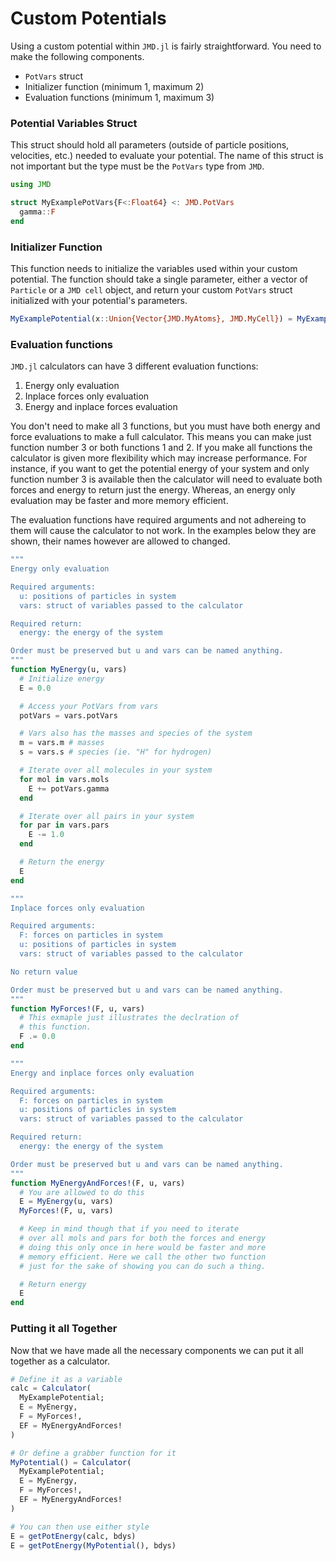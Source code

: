 # Custom Potentials

Using a custom potential within `JMD.jl` is fairly straightforward. You need to make the following components.

  - `PotVars` struct
  - Initializer function (minimum 1, maximum 2)
  - Evaluation functions (minimum 1, maximum 3)

### Potential Variables Struct

This struct should hold all parameters (outside of particle positions, velocities, etc.) needed to evaluate your potential. The name of this struct is not important but the type must be the `PotVars` type from `JMD`. 

```julia
using JMD 

struct MyExamplePotVars{F<:Float64} <: JMD.PotVars
  gamma::F
end
```

### Initializer Function

This function needs to initialize the variables used within your custom potential. The function should take a single parameter, either a vector of `Particle` or a `JMD cell` object, and return your custom `PotVars` struct initialized with your potential's parameters.

```julia
MyExamplePotential(x::Union{Vector{JMD.MyAtoms}, JMD.MyCell}) = MyExamplePotVars(16.0)
```

### Evaluation functions

`JMD.jl` calculators can have 3 different evaluation functions: 

  1) Energy only evaluation
  2) Inplace forces only evaluation
  3) Energy and inplace forces evaluation

You don't need to make all 3 functions, but you must have both energy and force evaluations to make a full calculator. This means you can make just function number 3 or both functions 1 and 2. If you make all functions the calculator is given more flexibility which may increase performance. For instance, if you want to get the potential energy of your system and only function number 3 is available then the calculator will need to evaluate both forces and energy to return just the energy. Whereas, an energy only evaluation may be faster and more memory efficient.

The evaluation functions have required arguments and not adhereing to them will cause the calculator to not work. In the examples below they are shown, their names however are allowed to changed.

```julia
"""
Energy only evaluation

Required arguments:
  u: positions of particles in system
  vars: struct of variables passed to the calculator

Required return:
  energy: the energy of the system

Order must be preserved but u and vars can be named anything.
"""
function MyEnergy(u, vars)
  # Initialize energy
  E = 0.0

  # Access your PotVars from vars
  potVars = vars.potVars

  # Vars also has the masses and species of the system
  m = vars.m # masses
  s = vars.s # species (ie. "H" for hydrogen)

  # Iterate over all molecules in your system
  for mol in vars.mols
    E += potVars.gamma
  end

  # Iterate over all pairs in your system
  for par in vars.pars
    E -= 1.0
  end

  # Return the energy
  E
end

"""
Inplace forces only evaluation

Required arguments:
  F: forces on particles in system
  u: positions of particles in system
  vars: struct of variables passed to the calculator

No return value

Order must be preserved but u and vars can be named anything.
"""
function MyForces!(F, u, vars)
  # This exmaple just illustrates the declration of
  # this function.
  F .= 0.0
end

"""
Energy and inplace forces only evaluation

Required arguments:
  F: forces on particles in system
  u: positions of particles in system
  vars: struct of variables passed to the calculator

Required return:
  energy: the energy of the system

Order must be preserved but u and vars can be named anything.
"""
function MyEnergyAndForces!(F, u, vars)
  # You are allowed to do this
  E = MyEnergy(u, vars)
  MyForces!(F, u, vars)

  # Keep in mind though that if you need to iterate
  # over all mols and pars for both the forces and energy
  # doing this only once in here would be faster and more
  # memory efficient. Here we call the other two function 
  # just for the sake of showing you can do such a thing.

  # Return energy
  E
end
```

### Putting it all Together

Now that we have made all the necessary components we can put it all together as a calculator.

```julia
# Define it as a variable
calc = Calculator(
  MyExamplePotential; 
  E = MyEnergy,
  F = MyForces!,
  EF = MyEnergyAndForces!
)

# Or define a grabber function for it
MyPotential() = Calculator(
  MyExamplePotential; 
  E = MyEnergy,
  F = MyForces!,
  EF = MyEnergyAndForces!
)

# You can then use either style
E = getPotEnergy(calc, bdys)
E = getPotEnergy(MyPotential(), bdys)
```
